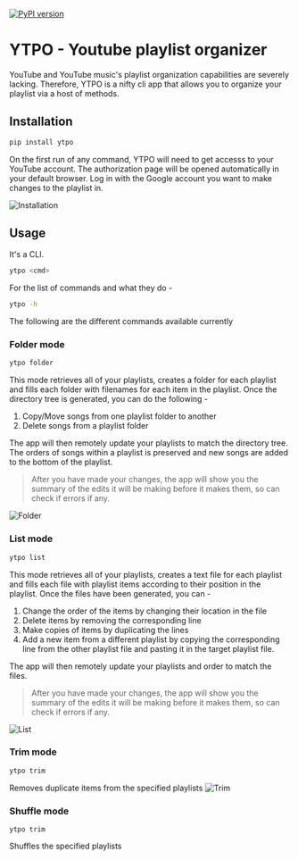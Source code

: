 [![PyPI version](https://badge.fury.io/py/ytpo.svg)](https://badge.fury.io/py/ytpo)
# YTPO - Youtube playlist organizer
YouTube and YouTube music's playlist organization capabilities are severely lacking. Therefore, YTPO is a nifty cli app that allows you to organize your playlist via a host of methods.

## Installation 
```bash
pip install ytpo
```
On the first run of any command, YTPO will need to get accesss to your YouTube account. The authorization page will be opened automatically in your default browser. Log in with the Google account you want to make changes to the playlist in.

![Installation](assets/installation.gif)
## Usage
It's a CLI.
```bash
ytpo <cmd>
```
For the list of commands and what they do - 
```Bash
ytpo -h
```
The following are the different commands available currently
### Folder mode
```bash
ytpo folder
```
This mode retrieves all of your playlists, creates a folder for each playlist and fills each folder with filenames for each item in the playlist. Once the directory tree is generated, you can do the following - 
1. Copy/Move songs from one playlist folder to another
2. Delete songs from a playlist folder

The app will then remotely update your playlists to match the directory tree. The orders of songs within a playlist is preserved and new songs are added to the bottom of the playlist.

> After you have made your changes, the app will show you the summary of the edits it will be making before it makes them, so can check if errors if any.

![Folder](assets/Folder.gif)
### List mode
```bash
ytpo list
```
This mode retrieves all of your playlists, creates a text file for each playlist and fills each file with playlist items according to their position in the playlist. Once the files have been generated, you can -
1. Change the order of the items by changing their location in the file
1. Delete items by removing the corresponding line
1. Make copies of items by duplicating the lines
1. Add a new item from a different playlist by copying the corresponding line from the other playlist file and pasting it in the target playlist file.

The app will then remotely update your playlists and order to match the files.

> After you have made your changes, the app will show you the summary of the edits it will be making before it makes them, so can check if errors if any.

![List](assets/list.gif)

### Trim mode
```bash
ytpo trim
```
Removes duplicate items from the specified playlists
![Trim](assets/trim.gif)

### Shuffle mode
```bython
ytpo trim
```
Shuffles  the specified playlists
